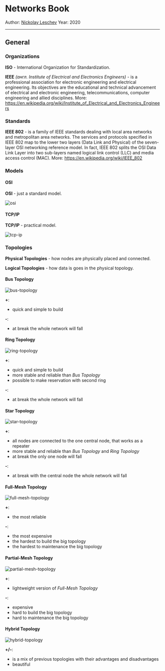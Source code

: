 # Networks Book

Author: [Nickolay Leschev](https://github.com/DeMysteriisMundi)
Year: 2020

---

## General

### Organizations

**ISO** - International Organization for Standardization. 

**IEEE** *(англ. Institute of Electrical and Electronics Engineers)* - is a professional association for electronic engineering and electrical engineering. Its objectives are the educational and technical advancement of electrical and electronic engineering, telecommunications, computer engineering and allied disciplines.
More: https://en.wikipedia.org/wiki/Institute_of_Electrical_and_Electronics_Engineers

### Standards

**IEEE 802** - is a family of IEEE standards dealing with local area networks and metropolitan area networks. The services and protocols specified in IEEE 802 map to the lower two layers (Data Link and Physical) of the seven-layer OSI networking reference model. In fact, IEEE 802 splits the OSI Data Link Layer into two sub-layers named logical link control (LLC) and media access control (MAC).
More: https://en.wikipedia.org/wiki/IEEE_802

### Models

#### OSI

**OSI** - just a standard model.

![osi](/home/leschev/Projects/networks-book/images/models/osi.png)

#### TCP/IP

**TCP/IP** - practical model.

![tcp-ip](/home/leschev/Projects/networks-book/images/models/tcp-ip.jpg)

### Topologies

**Physical Topologies** - how nodes are physically placed and connected.

**Logical Topologies** - how data is goes in the physical topology.

#### Bus Topology

![bus-topology](/home/leschev/Projects/networks-book/images/topologies/bus-topology.jpg)

**+**:

- quick and simple to build

**-**:

- at break the whole network will fall

#### Ring Topology

![ring-topology](/home/leschev/Projects/networks-book/images/topologies/ring-topology.jpg)

**+**:

- quick and simple to build
- more stable and reliable than *Bus Topology*
- possible to make reservation with second ring

**-**:

- at break the whole network will fall

#### Star Topology

![star-topology](/home/leschev/Projects/networks-book/images/topologies/star-topology.jpg)



**+**:

- all nodes are connected to the one central node, that works as a repeater 
- more stable and reliable than *Bus Topology* and *Ring Topology*
- at break the only one node will fall

**-**:

- at break with the central node the whole network will fall

#### Full-Mesh Topology

![full-mesh-topology](/home/leschev/Projects/networks-book/images/topologies/full-mesh-topology.jpg)

**+**:

- the most reliable

**-**:

- the most expensive
- the hardest to build the big topology
- the hardest to maintenance the big topology

#### Partial-Mesh Topology

![partial-mesh-topology](/home/leschev/Projects/networks-book/images/topologies/partial-mesh-topology.jpg)

**+**:

- lightweight version of *Full-Mesh Topology*

**-**:

- expensive
- hard to build the big topology
- hard to maintenance the big topology

#### Hybrid Topology

![hybrid-topology](/home/leschev/Projects/networks-book/images/topologies/hybrid-topology.jpg)

**+/-**:

- is a mix of previous topologies with their advantages and disadvantages
- beautiful



